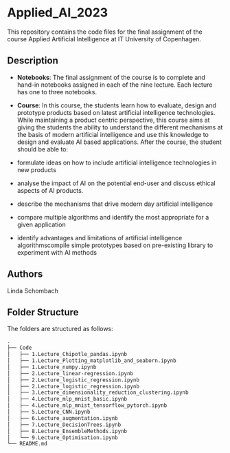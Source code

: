 # Applied_AI_2023
This repository contains the code files for the final assignment of the course Applied Artificial Intelligence at IT University of Copenhagen.

## Description
* **Notebooks**: The final assignment of the course is to complete and hand-in notebooks assigned in each of the nine lecture. Each lecture has one to three notebooks.

* **Course**: In this course, the students learn how to evaluate, design and prototype products based on latest artificial intelligence technologies. While maintaining a product centric perspective, this course aims at giving the students the ability to understand the different mechanisms at the basis of modern artificial intelligence and use this knowledge to design and evaluate AI based applications. After the course, the student should be able to:
* formulate ideas on how to include artificial intelligence technologies in new products
* analyse the impact of AI on the potential end-user and discuss ethical aspects of AI products.
* describe the mechanisms that drive modern day artificial intelligence
* compare multiple algorithms and identify the most appropriate for a given application
* identify advantages and limitations of artificial intelligence algorithmscompile simple prototypes based on pre-existing library to experiment with AI methods


## Authors
Linda Schombach

## Folder Structure

The folders are structured as follows:

```bash
.
├── Code
│   ├── 1.Lecture_Chipotle_pandas.ipynb
│   ├── 1.Lecture_Plotting_matplotlib_and_seaborn.ipynb
│   ├── 1.Lecture_numpy.ipynb
│   ├── 2.Lecture_linear-regression.ipynb
│   ├── 2.Lecture_logistic_regression.ipynb
│   ├── 2.Lecture_logistic_regression.ipynb
│   ├── 3.Lecture_dimensionality_reduction_clustering.ipynb
│   ├── 4.Lecture_mlp_mnist_basic.ipynb
│   ├── 4.Lecture_mlp_mnist_tensorflow_pytorch.ipynb
│   ├── 5.Lecture_CNN.ipynb
│   ├── 6.Lecture_augmentation.ipynb
│   ├── 7.Lecture_DecisionTrees.ipynb
│   ├── 8.Lecture_EnsembleMethods.ipynb
│   └── 9.Lecture_Optimisation.ipynb
└── README.md



